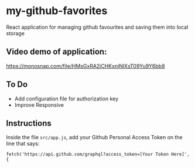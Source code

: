 # my-github-favorites
React application for managing github favourites and saving them into local storage

## Video demo of application:
https://monosnap.com/file/HMsGxRA2jCHKxnjNIXsT09Yu9Y6bb8

## To Do

* Add configuration file for authorization key
* Improve Responsive

## Instructions

Inside the file `src/app.js`, add your Github Personal Access Token on the line that says:

```
fetch('https://api.github.com/graphql?access_token=[Your Token Here]', {
```
